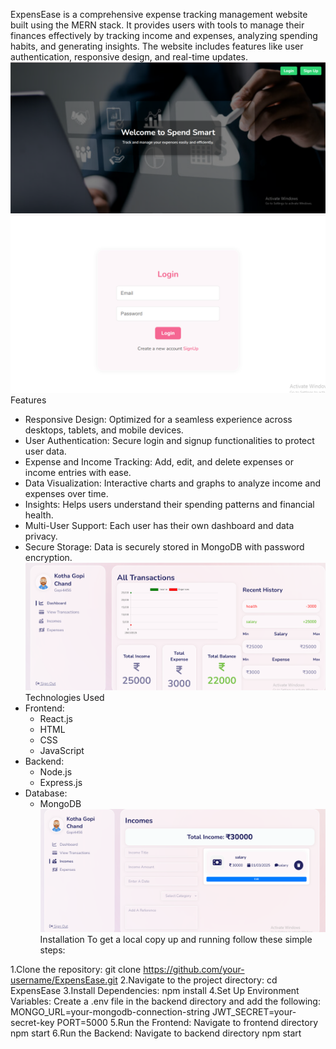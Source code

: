 ExpensEase is a comprehensive expense tracking management website built using the MERN stack. It provides users with tools to manage their finances effectively by tracking income and expenses, analyzing spending habits, and generating insights. The website includes features like user authentication, responsive design, and real-time updates.
![image alt](https://github.com/kothachand/Spend-Smart/blob/af354e618dad0de87d955d363c36173c3d3af09b/Screenshot%20(75).png)
![image alt](https://github.com/kothachand/Spend-Smart/blob/e3b827be190276e1bcf9b44f208269f2862dc6ef/Screenshot%20(76).png)
Features
 * Responsive Design: Optimized for a seamless experience across desktops, tablets, and mobile 
   devices.
 * User Authentication: Secure login and signup functionalities to protect user data.
 * Expense and Income Tracking: Add, edit, and delete expenses or income entries with ease.
 * Data Visualization: Interactive charts and graphs to analyze income and expenses over time.
 * Insights: Helps users understand their spending patterns and financial health.
 * Multi-User Support: Each user has their own dashboard and data privacy.
 * Secure Storage: Data is securely stored in MongoDB with password encryption.
 ![image alt](https://github.com/kothachand/Spend-Smart/blob/e8faeab36285f7dfcbd7e757775bb8ab8c79571a/Screenshot%20(85).png)
Technologies Used
* Frontend:
   * React.js
   * HTML
   * CSS
   * JavaScript
* Backend:
   * Node.js
   * Express.js
* Database:
  * MongoDB
![image alt](https://github.com/kothachand/Spend-Smart/blob/00d8e047ed93c85fca0ce6d705a77ddbc91d91be/Screenshot%20(78).png)
Installation
To get a local copy up and running follow these simple steps:

1.Clone the repository:
   git clone https://github.com/your-username/ExpensEase.git
2.Navigate to the project directory:
  cd ExpensEase
3.Install Dependencies:
   npm install
4.Set Up Environment Variables: Create a .env file in the backend directory and add the following:
  MONGO_URL=your-mongodb-connection-string
  JWT_SECRET=your-secret-key
  PORT=5000
5.Run the Frontend: Navigate to frontend directory
  npm start
6.Run the Backend: Navigate to backend directory
  npm start
